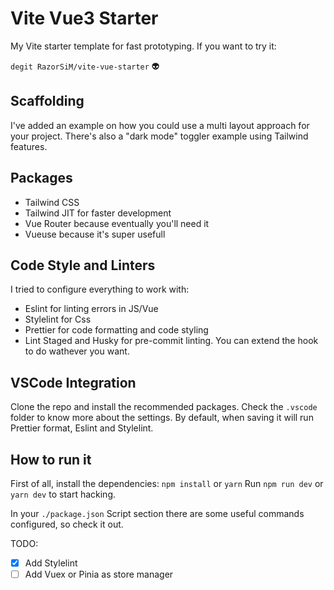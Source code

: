 # Vite Vue3 Starter

My Vite starter template for fast prototyping.
If you want to try it:

`degit RazorSiM/vite-vue-starter` 👽

## Scaffolding

I've added an example on how you could use a multi layout approach for your project.
There's also a "dark mode" toggler example using Tailwind features.

## Packages

- Tailwind CSS
- Tailwind JIT for faster development
- Vue Router because eventually you'll need it
- Vueuse because it's super usefull

## Code Style and Linters

I tried to configure everything to work with:

- Eslint for linting errors in JS/Vue
- Stylelint for Css
- Prettier for code formatting and code styling
- Lint Staged and Husky for pre-commit linting. You can extend the hook to do wathever you want.

## VSCode Integration

Clone the repo and install the recommended packages. Check the `.vscode` folder to know more about the settings.
By default, when saving it will run Prettier format, Eslint and Stylelint.

## How to run it

First of all, install the dependencies:
`npm install` or `yarn`
Run `npm run dev` or `yarn dev` to start hacking.

In your `./package.json` Script section there are some useful commands configured, so check it out.

TODO:

- [x] Add Stylelint
- [ ] Add Vuex or Pinia as store manager

